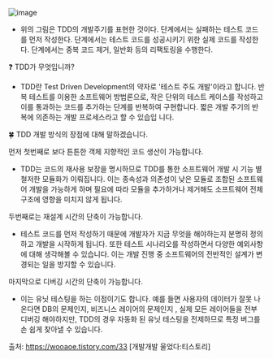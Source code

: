 ![image](https://user-images.githubusercontent.com/85288036/177185073-2b3d4531-47f5-4789-b3b1-4b7fb6aaf761.png)

- 위의 그림은 TDD의 개발주기를 표현한 것이다.  <Red>단계에서는 실패하는 테스트 코드를 먼저 작성한다. <Green>단계에서는 테스트 코드를 성공시키기 위한 실제 코드를 작성한다. <Yellow>단계에서는 중복 코드 제거, 일반화 등의 리팩토링을 수행한다.



❓ TDD가 무엇입니까? 
- TDD란 Test Driven Development의 약자로 '테스트 주도 개발'이라고 합니다. 
  반복 테스트를 이용한 소프트웨어 방법론으로, 작은 단위의 테스트 케이스를 작성하고 이를 통과하는 코드를 추가하는 단계를 반복하여 구현합니다. 짧은 개발 주기의 반복에 의존하는 개발 프로세스라고 할 수 있습입   니다.
    
  
  
  
🍀 TDD 개발 방식의 장점에 대해 말하겠습니다.

먼저 첫번째로 
 보다 튼튼한 객체 지향적인 코드 생산이 가능합니다.
  
- TDD는 코드의 재사용 보장을 명시하므로 TDD를 통한 소프트웨어 개발 시 기능 별 철저한 모듈화가 이뤄집니다. 이는 종속성과 의존성이 낮은 모듈로 조합된 소프트웨어 개발을 가능하게 하며 필요에 따라 모듈을 추가하거나 제거해도 소프트웨어 전체 구조에 영향을 미치지 않게 됩니다.


 두번째로는 재설계 시간의 단축이 가능합니다.   
  
- 테스트 코드를 먼저 작성하기 때문에 개발자가 지금 무엇을 해야하는지 분명히 정의하고 개발을 시작하게 됩니다. 또한 테스트 시나리오를 작성하면서 다양한 예외사항에 대해 생각해볼 수 있습니다. 이는 개발 진행 중 소프트웨어의 전반적인 설계가 변경되는 일을 방지할 수 있습니다.


 마지막으로 디버깅 시간의 단축이 가능합니다.
     
- 이는 유닛 테스팅을 하는 이점이기도 합니다. 예를 들면 사용자의 데이터가 잘못 나온다면 DB의 문제인지, 비즈니스 레이어의 문제인지 , 실제 모든 레이어들을 전부 디버깅 해야하지만, TDD의 경우 자동화 된 유닛 테스팅을 전제하므로 특정 버그를 손 쉽게 찾아낼 수 있습니다.


<!--  추가 구현의 용이함
    
- 개발이 완료된 소프트웨어에 어떤 기능을 추가할 때 가장 우려되는 점은 해당 기능이 기존 코드에 어떤 영향을 미칠지 알지 못한다는 것이다. 하지만 TDD의 경우 자동화된 유닛 테스팅을 전제하므로 테스트 기간을 획기적으로 단축시킬 수 있습니다.
   -->
  <!-- 
 테스트 문서의 대체 가능 
     
- 주로 SI 프로젝트 진행 과정에서 어떤 요소들이 테스트 되었는지 테스트 정의서를 만든다. 이것은 단순 통합 테스트 문서에 지나지 않는다. 하지만 TDD를 하게 될 경우 테스팅을 자동화 시킴과 동시에 보다 정확한 테스트 근거를 산출할 수 있다. -->

출처: https://wooaoe.tistory.com/33 [개발개발 울었다:티스토리]


